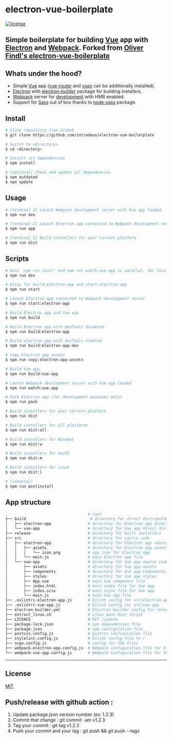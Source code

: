 
# electron-vue-boilerplate

[![license](https://img.shields.io/github/license/intradeus/electron-vue-boilerplate.svg?style=flat)][mit]

Simple boilerplate for building [Vue](https://github.com/vuejs/vue) app with [Electron](https://github.com/electron/electron) and [Webpack](https://github.com/webpack/webpack).
Forked from [Oliver Findl's electron-vue-boilerplate](https://github.com/oliverfindl/electron-vue-boilerplate)
---

## Whats under the hood?

- Simple [Vue](https://github.com/vuejs/vue) app ([vue-router](https://github.com/vuejs/vue-router) and [vuex](https://github.com/vuejs/vuex) can be additionally installed).
- [Electron](https://github.com/electron/electron) with [electron-builder](https://github.com/electron-userland/electron-builder) package for building installers.
- [Webpack](https://github.com/webpack/webpack) server for [development](https://github.com/webpack/webpack-dev-server) with HMR enabled.
- Support for [Sass](https://github.com/sass/sass) out of box thanks to [node-sass](https://github.com/sass/node-sass) package.

## Install

```bash
# Clone repository from GitHub 
$ git clone https://github.com/intradeus/electron-vue-boilerplate

# Switch to <directory>
$ cd <directory>

# Install all dependencies
$ npm install

# [optional] Check and update all dependencies
$ npm outdated
$ npm update
```

## Usage

``` bash
# [terminal 1] Launch Webpack development server with Vue app loaded
$ npm run dev

# [terminal 2] Launch Electron app connected to Webpack development server
$ npm run app

# [terminal 3] Build installers for your current platform
$ npm run dist
```

## Scripts

```bash
# Runs 'npm run start' and npm run watch:vue-app in parallel, for local development.
$ npm run dev

# Alias for build:electron-app and start:electron-app
$ npm run start

# Launch Electron app connected to Webpack development server
$ npm run start:electron-app

# Build Electron app and Vue app
$ npm run build

# Build Electron app with DevTools disabled
$ npm run build:electron-app

# Build electron app with DevTools enabled
$ npm run build:electron-app-dev

# Copy Electron app assets
$ npm run copy:electron-app-assets

# Build Vue app
$ npm run build:vue-app

# Launch Webpack development server with Vue app loaded
$ npm run watch:vue-app

# Pack Electron app (for development purposes only)
$ npm run pack

# Build installers for your current platform
$ npm run dist

# Build installers for all platforms
$ npm run dist:all

# Build installers for Windows
$ npm run dist:w

# Build installers for macOS
$ npm run dist:m

# Build installers for Linux
$ npm run dist:l

# [internal]
$ npm run postinstall
```

## App structure

```bash
.                                   # root
├── build                            # directory for direct distributables
│   ├── electron-app                # directory for Electron app direct distributables
│   └── vue-app                     # directory for Vue app direct distributables
├── release                         # directory for built installers
├── src                             # directory for source code
│   ├── electron-app                # directory for Electron app source code
│   │   ├── assets                  # directory for Electron app assets
│   │   │   └── icon.png            # app icon for Electron app
│   │   └── main.js                 # main Electron app file
│   └── vue-app                     # directory for Vue app source code
│       ├── assets                  # directory for Vue app assets
│       ├── components              # directory for Vue app components
│       ├── styles                  # directory for Vue app styles
│       ├── App.vue                 # main Vue component file
│       ├── index.html              # main index file for Vue app
│       ├── index.scss              # main style file for Vue app
│       └── main.js                 # main Vue app file
├── .eslintrc-electron-app.js       # Eslint config for src/electron-app
├── .eslintrc-vue-app.js            # Eslint config for src/vue-app
├── electron-builder.yml            # Electron builder config for releases
├── extract_linux.sh                # Linux post-dist script
├── LICENCE                         # MIT licence
├── package-lock.json               # npm dependencies file
├── package.json                    # npm configuration file
├── postcss.config.js               # postcss configuration file
├── stylelint.config.js             # Eslint config file fo r
├── svgo.config.js                  # config for SVG files
├── webpack-electron-app.config.js  # Webpack configuration file for Electron app
└── webpack-vue-app.config.js       # Webpack configuration file for Vue app
```

---

## License

[MIT][mit]

[mit]: https://opensource.org/licenses/MIT


## Push/release with github action :
1) Update package.json version number (ex: 1.2.3)
2) Commit that change : git commit -am v1.2.3
3) Tag your commit : git tag v1.2.3
4) Push your commit and your tag : git push && git push --tags